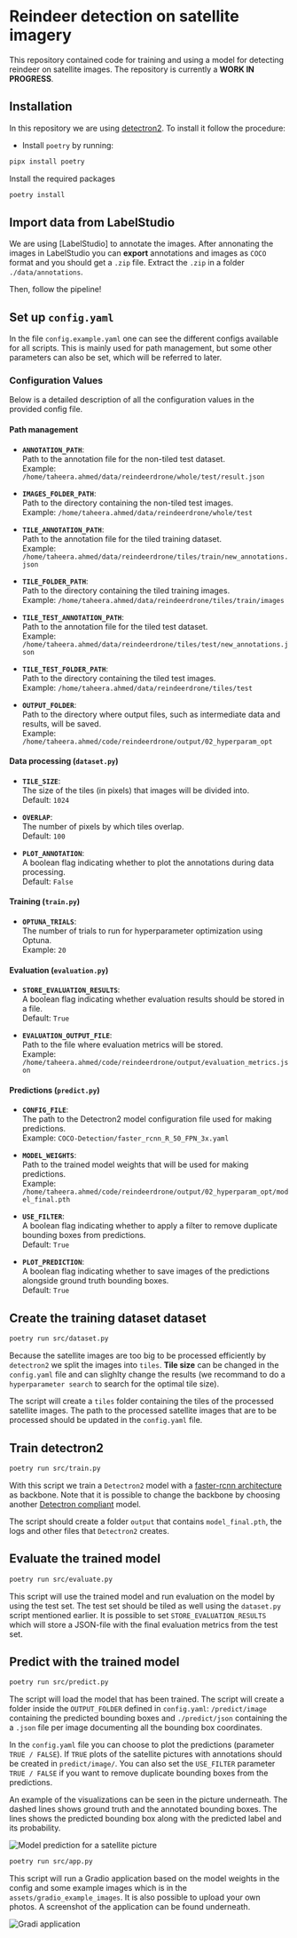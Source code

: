 # Reindeer detection on satellite imagery

This repository contained code for training and using a model for detecting reindeer on satellite images. The repository is currently a **WORK IN PROGRESS**.

## Installation

In this repository we are using [detectron2](https://github.com/facebookresearch/detectron2). To install it follow the procedure:

- Install `poetry` by running:

```bash
pipx install poetry
```

Install the required packages

```bash
poetry install
```

## Import data from LabelStudio

We are using [LabelStudio] to annotate the images. After annonating the images in LabelStudio you can **export** annotations and images as `COCO` format and you should get a `.zip` file. Extract the `.zip` in a folder `./data/annotations`.

Then, follow the pipeline!

## Set up `config.yaml`

In the file `config.example.yaml` one can see the different configs available for all scripts. This is mainly used for path management, but some other parameters can also be set, which will be referred to later.

### Configuration Values

Below is a detailed description of all the configuration values in the provided config file.

#### Path management

- **`ANNOTATION_PATH`**:  
  Path to the annotation file for the non-tiled test dataset.  
  Example: `/home/taheera.ahmed/data/reindeerdrone/whole/test/result.json`

- **`IMAGES_FOLDER_PATH`**:  
  Path to the directory containing the non-tiled test images.  
  Example: `/home/taheera.ahmed/data/reindeerdrone/whole/test`

- **`TILE_ANNOTATION_PATH`**:  
  Path to the annotation file for the tiled training dataset.  
  Example: `/home/taheera.ahmed/data/reindeerdrone/tiles/train/new_annotations.json`

- **`TILE_FOLDER_PATH`**:  
  Path to the directory containing the tiled training images.  
  Example: `/home/taheera.ahmed/data/reindeerdrone/tiles/train/images`

- **`TILE_TEST_ANNOTATION_PATH`**:  
  Path to the annotation file for the tiled test dataset.  
  Example: `/home/taheera.ahmed/data/reindeerdrone/tiles/test/new_annotations.json`

- **`TILE_TEST_FOLDER_PATH`**:  
  Path to the directory containing the tiled test images.  
  Example: `/home/taheera.ahmed/data/reindeerdrone/tiles/test`

- **`OUTPUT_FOLDER`**:  
  Path to the directory where output files, such as intermediate data and results, will be saved.  
  Example: `/home/taheera.ahmed/code/reindeerdrone/output/02_hyperparam_opt`

#### Data processing (`dataset.py`)

- **`TILE_SIZE`**:  
  The size of the tiles (in pixels) that images will be divided into.  
  Default: `1024`

- **`OVERLAP`**:  
  The number of pixels by which tiles overlap.  
  Default: `100`

- **`PLOT_ANNOTATION`**:  
  A boolean flag indicating whether to plot the annotations during data processing.  
  Default: `False`

#### Training (`train.py`)

- **`OPTUNA_TRIALS`**:  
  The number of trials to run for hyperparameter optimization using Optuna.  
  Example: `20`

#### Evaluation (`evaluation.py`)

- **`STORE_EVALUATION_RESULTS`**:  
  A boolean flag indicating whether evaluation results should be stored in a file.  
  Default: `True`

- **`EVALUATION_OUTPUT_FILE`**:  
  Path to the file where evaluation metrics will be stored.  
  Example: `/home/taheera.ahmed/code/reindeerdrone/output/evaluation_metrics.json`

#### Predictions (`predict.py`)

- **`CONFIG_FILE`**:  
  The path to the Detectron2 model configuration file used for making predictions.  
  Example: `COCO-Detection/faster_rcnn_R_50_FPN_3x.yaml`

- **`MODEL_WEIGHTS`**:  
  Path to the trained model weights that will be used for making predictions.  
  Example: `/home/taheera.ahmed/code/reindeerdrone/output/02_hyperparam_opt/model_final.pth`

- **`USE_FILTER`**:  
  A boolean flag indicating whether to apply a filter to remove duplicate bounding boxes from predictions.  
  Default: `True`

- **`PLOT_PREDICTION`**:  
  A boolean flag indicating whether to save images of the predictions alongside ground truth bounding boxes.  
  Default: `True`

## Create the training dataset dataset

```bash
poetry run src/dataset.py
```

Because the satellite images are too big to be processed efficiently by `detectron2` we split the images into `tiles`. **Tile size** can be changed in the `config.yaml` file and can slighlty change the results (we recommand to do a `hyperparameter search` to search for the optimal tile size).

The script will create a `tiles` folder containing the tiles of the processed satellite images. The path to the processed satellite images that are to be processed should be updated in the `config.yaml` file.

## Train detectron2

```bash
poetry run src/train.py
```

With this script we train a `Detectron2` model with a [faster-rcnn architecture](https://github.com/facebookresearch/detectron2/blob/main/configs/COCO-Detection/fast_rcnn_R_50_FPN_1x.yaml) as backbone. Note that it is possible to change the backbone by choosing another [Detectron compliant](https://github.com/facebookresearch/detectron2/tree/main/configs/COCO-Detection) model.

The script should create a folder `output` that contains `model_final.pth`, the logs and other files that `Detectron2` creates.

## Evaluate the trained model

```bash
poetry run src/evaluate.py
```

This script will use the trained model and run evaluation on the model by using the test set. The test set should be tiled as well using the ``dataset.py`` script mentioned earlier.
It is possible to set `STORE_EVALUATION_RESULTS` which will store a JSON-file with the final evaluation metrics from the test set.

## Predict with the trained model

```bash
poetry run src/predict.py
```

The script will load the model that has been trained. The script will create a folder inside the `OUTPUT_FOLDER` defined in `config.yaml`: `/predict/image` containing the predicted bounding boxes and `./predict/json` containing the a `.json` file per image documenting all the bounding box coordinates.

In the `config.yaml` file you can choose to plot the predictions (parameter `TRUE / FALSE`). If `TRUE` plots of the satellite pictures with annotations should be created in `predict/image/`. You can also set the `USE_FILTER` parameter `TRUE / FALSE` if you want to remove duplicate bounding boxes from the predictions.

An example of the visualizations can be seen in the picture underneath. The dashed lines shows ground truth and the annotated bounding boxes. The lines shows the predicted bounding box along with the predicted label and its probability.

![Model prediction for a satellite picture](./assets/readme/DSC09929_tile26_pred.png)

```bash
poetry run src/app.py
```

This script will run a Gradio application based on the model weights in the config and some example images which is in the `assets/gradio_example_images`. It is also possible to upload your own photos.
A screenshot of the application can be found underneath.

![Gradi application](./assets/readme/gradio_app.png)